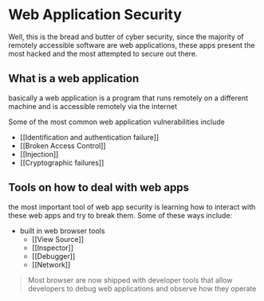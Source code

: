 # Web Application Security 
Well, this is the bread and butter of cyber security, since the majority of remotely accessible software are web applications, these apps present the most hacked and the most attempted to secure out there.

## What is a web application
basically a web application is a program that runs remotely on a different machine and is accessible remotely via the internet

Some of the most common web application vulnerabilities include
- [[Identification and authentication failure]]
- [[Broken Access Control]]
- [[Injection]]
- [[Cryptographic failures]]

## Tools on how to deal with web apps
the most important tool of web app security is learning how to interact with these web apps and try to break them.
Some of these ways include: 
- built in web browser tools
	- [[View Source]]
	- [[Inspector]]
	- [[Debugger]]
	- [[Network]]
> Most browser are now shipped with developer tools that allow developers to debug web applications and observe how they operate

